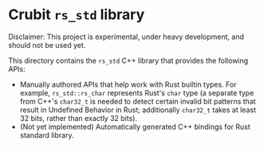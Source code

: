 # Crubit `rs_std` library

Disclaimer: This project is experimental, under heavy development, and should
not be used yet.

This directory contains the `rs_std` C++ library that provides the following
APIs:
- Manually authored APIs that help work with Rust builtin types.  For
  example, `rs_std::rs_char` represents Rust's `char` type (a separate type from
  C++'s `char32_t` is needed to detect certain invalid bit patterns that result
  in Undefined Behavior in Rust;  additionally `char32_t` takes at least 32
  bits, rather than exactly 32 bits).
- (Not yet implemented) Automatically generated C++ bindings for Rust standard
  library.
